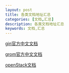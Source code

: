 ```yaml
---
layout: post
title: 各类文档地址汇总
categories: [文档,汇总]
description: 各类文档地址汇总
keywords: 文档,汇总
---
```


[gin官方中文文档](https://gin-gonic.com/zh-cn/docs/)

[grom官方中文文档](https://gorm.io/zh_CN/docs/index.html)

[openStack文档](https://docs.openstack.org/wallaby/)